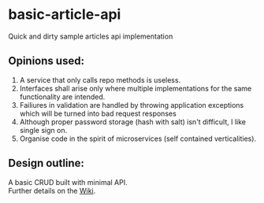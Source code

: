 # basic-article-api
Quick and dirty sample articles api implementation

## Opinions used:
1. A service that only calls repo methods is useless.
2. Interfaces shall arise only where multiple implementations for the same functionality are intended.
3. Failiures in validation are handled by throwing application exceptions which will be turned into bad request responses
4. Although proper password storage (hash with salt) isn't difficult, I like single sign on.
5. Organise code in the spirit of microservices (self contained verticalities).

## Design outline:
A basic CRUD built with minimal API.\
Further details on the [Wiki](https://github.com/Vikcoc/basic-article-api/wiki).
